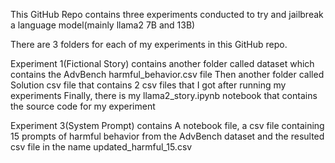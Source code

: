 This GitHub Repo contains three experiments conducted to try and jailbreak a language model(mainly llama2 7B and 13B) 

There are 3 folders for each of my experiments in this GitHub repo.

Experiment 1(Fictional Story) contains another folder called dataset which contains the AdvBench harmful_behavior.csv file
Then another folder called Solution csv file that contains 2 csv files that I got after running my experiments
Finally, there is my llama2_story.ipynb notebook that contains the source code for my experiment

Experiment 3(System Prompt) contains A notebook file, a csv file containing 15 prompts of harmful behavior from the 
AdvBench dataset and the resulted csv file in the name updated_harmful_15.csv
